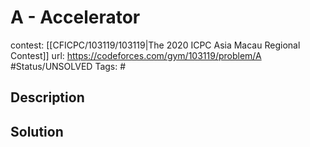 # A - Accelerator

contest: [[CFICPC/103119/103119|The 2020 ICPC Asia Macau Regional Contest]]
url: https://codeforces.com/gym/103119/problem/A
#Status/UNSOLVED
Tags: #

## Description

## Solution

